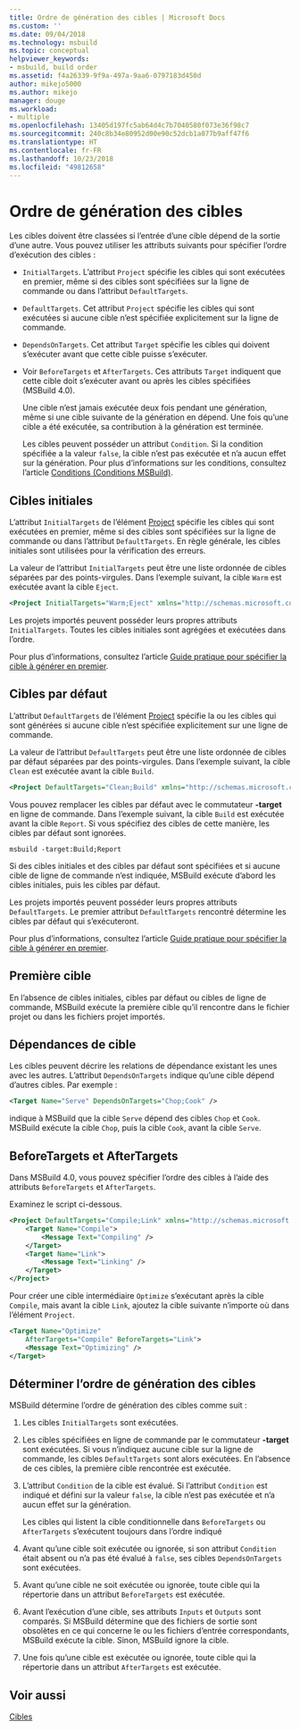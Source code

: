 ```yaml
---
title: Ordre de génération des cibles | Microsoft Docs
ms.custom: ''
ms.date: 09/04/2018
ms.technology: msbuild
ms.topic: conceptual
helpviewer_keywords:
- msbuild, build order
ms.assetid: f4a26339-9f9a-497a-9aa6-0797183d450d
author: mikejo5000
ms.author: mikejo
manager: douge
ms.workload:
- multiple
ms.openlocfilehash: 13405d197fc5ab64d4c7b7040580f073e36f98c7
ms.sourcegitcommit: 240c8b34e80952d00e90c52dcb1a077b9aff47f6
ms.translationtype: HT
ms.contentlocale: fr-FR
ms.lasthandoff: 10/23/2018
ms.locfileid: "49812658"
---
```

# <a name="target-build-order"></a>Ordre de génération des cibles
Les cibles doivent être classées si l’entrée d’une cible dépend de la sortie d’une autre. Vous pouvez utiliser les attributs suivants pour spécifier l’ordre d’exécution des cibles :  
  
- `InitialTargets`. L’attribut `Project` spécifie les cibles qui sont exécutées en premier, même si des cibles sont spécifiées sur la ligne de commande ou dans l’attribut `DefaultTargets`.  
  
- `DefaultTargets`. Cet attribut `Project` spécifie les cibles qui sont exécutées si aucune cible n’est spécifiée explicitement sur la ligne de commande.  
  
- `DependsOnTargets`. Cet attribut `Target` spécifie les cibles qui doivent s’exécuter avant que cette cible puisse s’exécuter.  
  
- Voir `BeforeTargets` et `AfterTargets`. Ces attributs `Target` indiquent que cette cible doit s’exécuter avant ou après les cibles spécifiées (MSBuild 4.0).  
  
  Une cible n’est jamais exécutée deux fois pendant une génération, même si une cible suivante de la génération en dépend. Une fois qu’une cible a été exécutée, sa contribution à la génération est terminée.  
  
  Les cibles peuvent posséder un attribut `Condition`. Si la condition spécifiée a la valeur `false`, la cible n’est pas exécutée et n’a aucun effet sur la génération. Pour plus d’informations sur les conditions, consultez l’article [Conditions (Conditions MSBuild)](../msbuild/msbuild-conditions.md).  
  
## <a name="initial-targets"></a>Cibles initiales  
 L’attribut `InitialTargets` de l’élément [Project](../msbuild/project-element-msbuild.md) spécifie les cibles qui sont exécutées en premier, même si des cibles sont spécifiées sur la ligne de commande ou dans l’attribut `DefaultTargets`. En règle générale, les cibles initiales sont utilisées pour la vérification des erreurs.  
  
 La valeur de l’attribut `InitialTargets` peut être une liste ordonnée de cibles séparées par des points-virgules. Dans l’exemple suivant, la cible `Warm` est exécutée avant la cible `Eject`.  
  
```xml  
<Project InitialTargets="Warm;Eject" xmlns="http://schemas.microsoft.com/developer/msbuild/2003">  
```  
  
 Les projets importés peuvent posséder leurs propres attributs `InitialTargets`. Toutes les cibles initiales sont agrégées et exécutées dans l’ordre.  
  
 Pour plus d’informations, consultez l’article [Guide pratique pour spécifier la cible à générer en premier](../msbuild/how-to-specify-which-target-to-build-first.md).  
  
## <a name="default-targets"></a>Cibles par défaut  
 L’attribut `DefaultTargets` de l’élément [Project](../msbuild/project-element-msbuild.md) spécifie la ou les cibles qui sont générées si aucune cible n’est spécifiée explicitement sur une ligne de commande.  
  
 La valeur de l’attribut `DefaultTargets` peut être une liste ordonnée de cibles par défaut séparées par des points-virgules. Dans l’exemple suivant, la cible `Clean` est exécutée avant la cible `Build`.  
  
```xml  
<Project DefaultTargets="Clean;Build" xmlns="http://schemas.microsoft.com/developer/msbuild/2003">  
```  
  
 Vous pouvez remplacer les cibles par défaut avec le commutateur **-target** en ligne de commande. Dans l’exemple suivant, la cible `Build` est exécutée avant la cible `Report`. Si vous spécifiez des cibles de cette manière, les cibles par défaut sont ignorées.  
  
 `msbuild -target:Build;Report`  
  
 Si des cibles initiales et des cibles par défaut sont spécifiées et si aucune cible de ligne de commande n’est indiquée, MSBuild exécute d’abord les cibles initiales, puis les cibles par défaut.  
  
 Les projets importés peuvent posséder leurs propres attributs `DefaultTargets`. Le premier attribut `DefaultTargets` rencontré détermine les cibles par défaut qui s’exécuteront.  
  
 Pour plus d’informations, consultez l’article [Guide pratique pour spécifier la cible à générer en premier](../msbuild/how-to-specify-which-target-to-build-first.md).  
  
## <a name="first-target"></a>Première cible  
 En l’absence de cibles initiales, cibles par défaut ou cibles de ligne de commande, MSBuild exécute la première cible qu’il rencontre dans le fichier projet ou dans les fichiers projet importés.  
  
## <a name="target-dependencies"></a>Dépendances de cible  
 Les cibles peuvent décrire les relations de dépendance existant les unes avec les autres. L’attribut `DependsOnTargets` indique qu’une cible dépend d’autres cibles. Par exemple :  
  
```xml  
<Target Name="Serve" DependsOnTargets="Chop;Cook" />  
```  
  
 indique à MSBuild que la cible `Serve` dépend des cibles `Chop` et `Cook`. MSBuild exécute la cible `Chop`, puis la cible `Cook`, avant la cible `Serve`.  
  
## <a name="beforetargets-and-aftertargets"></a>BeforeTargets et AfterTargets  
 Dans MSBuild 4.0, vous pouvez spécifier l’ordre des cibles à l’aide des attributs `BeforeTargets` et `AfterTargets`.  
  
 Examinez le script ci-dessous.  
  
```xml  
<Project DefaultTargets="Compile;Link" xmlns="http://schemas.microsoft.com/developer/msbuild/2003">  
    <Target Name="Compile">  
        <Message Text="Compiling" />  
    </Target>  
    <Target Name="Link">  
        <Message Text="Linking" />  
    </Target>  
</Project>  
```  
  
 Pour créer une cible intermédiaire `Optimize` s’exécutant après la cible `Compile`, mais avant la cible `Link`, ajoutez la cible suivante n’importe où dans l’élément `Project`.  
  
```xml  
<Target Name="Optimize"   
    AfterTargets="Compile" BeforeTargets="Link">  
    <Message Text="Optimizing" />  
</Target>  
```  
  
## <a name="determine-the-target-build-order"></a>Déterminer l’ordre de génération des cibles  
 MSBuild détermine l’ordre de génération des cibles comme suit :  
  
1.  Les cibles `InitialTargets` sont exécutées.  
  
2.  Les cibles spécifiées en ligne de commande par le commutateur **-target** sont exécutées. Si vous n’indiquez aucune cible sur la ligne de commande, les cibles `DefaultTargets` sont alors exécutées. En l’absence de ces cibles, la première cible rencontrée est exécutée.  
  
3.  L’attribut `Condition` de la cible est évalué. Si l’attribut `Condition` est indiqué et défini sur la valeur `false`, la cible n’est pas exécutée et n’a aucun effet sur la génération.

    Les cibles qui listent la cible conditionnelle dans `BeforeTargets` ou `AfterTargets` s’exécutent toujours dans l’ordre indiqué
  
4.  Avant qu’une cible soit exécutée ou ignorée, si son attribut `Condition` était absent ou n’a pas été évalué à `false`, ses cibles `DependsOnTargets` sont exécutées.  
  
5.  Avant qu’une cible ne soit exécutée ou ignorée, toute cible qui la répertorie dans un attribut `BeforeTargets` est exécutée.  
  
6.  Avant l’exécution d’une cible, ses attributs `Inputs` et `Outputs` sont comparés. Si MSBuild détermine que des fichiers de sortie sont obsolètes en ce qui concerne le ou les fichiers d’entrée correspondants, MSBuild exécute la cible. Sinon, MSBuild ignore la cible.  
  
7.  Une fois qu’une cible est exécutée ou ignorée, toute cible qui la répertorie dans un attribut `AfterTargets` est exécutée.  
  
## <a name="see-also"></a>Voir aussi  
 [Cibles](../msbuild/msbuild-targets.md)
